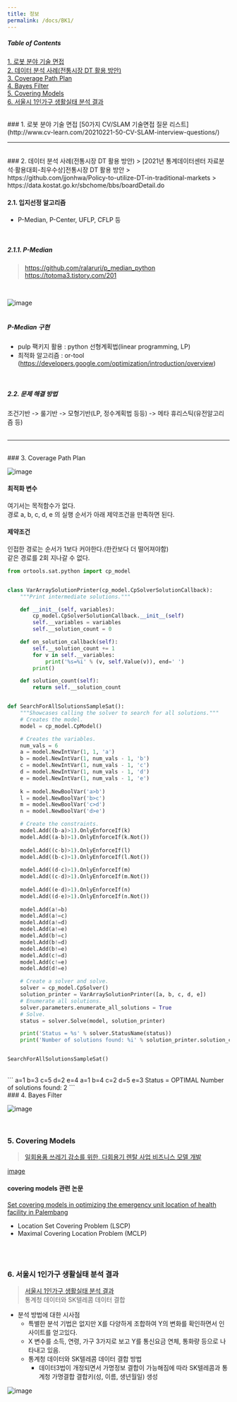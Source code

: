 ```yaml
---
title: 정보
permalink: /docs/BK1/
---
```


##### Table of Contents  
[1. 로봇 분야 기술 면접](#first)  
[2. 데이터 분석 사례(전통시장 DT 활용 방안)](#second)  
[3. Coverage Path Plan](#coveragePathPlan)  
[4. Bayes Filter](#bayesFilter)  
[5. Covering Models](#CoveringModels)  
[6. 서울시 1인가구 생활실태 분석 결과](#ex6)  



<br>  
<a name="first" /> 
### 1. 로봇 분야 기술 면접  
[50가지 CV/SLAM 기술면접 질문 리스트](http://www.cv-learn.com/20210221-50-CV-SLAM-interview-questions/)  
<br>  

-------------  
<br>  

<a name="second" /> 
### 2. 데이터 분석 사례(전통시장 DT 활용 방안)  
> [2021년 통계데이터센터 자료분석·활용대회-최우수상]전통시장 DT 활용 방안  
> https://github.com/jjonhwa/Policy-to-utilize-DT-in-traditional-markets  
> https://data.kostat.go.kr/sbchome/bbs/boardDetail.do  
<br>  

#### 2.1. 입지선정 알고리즘  
- P-Median, P-Center, UFLP, CFLP 등  
<br>  

##### 2.1.1. P-Median  
> https://github.com/ralaruri/p_median_python  
> https://totoma3.tistory.com/201  
<br>  

![image](https://user-images.githubusercontent.com/57220434/170046076-117c4017-6985-4bdf-84ca-6c18c6eeede0.png)  
<br>  

##### P-Median 구현  
- pulp 팩키지 활용 : python 선형계획법(linear programming, LP)  
- 최적화 알고리즘 : or-tool (https://developers.google.com/optimization/introduction/overview)  
<br>

##### 2.2. 문제 해결 방법  
조건기반 -> 룰기반 -> 모형기반(LP, 정수계획법 등등) -> 메타 휴리스틱(유전알고리즘 등)  
<br>

-------------  
<br>  

<a name="coveragePathPlan" />  
### 3. Coverage Path Plan  

![image](https://user-images.githubusercontent.com/57220434/170496168-b427a47a-6210-46f6-891b-c5d4282cd5ba.png)  

#### 최적화 변수  
여기서는 목적함수가 없다.  
경로 a, b, c, d, e 의 실행 순서가 아래 제약조건을 만족하면 된다.  

#### 제약조건  
인접한 경로는 순서가 1보다 커야한다.(한칸보다 더 떨어져야함)  
같은 경로를 2회 지나갈 수 없다.  

```python
from ortools.sat.python import cp_model


class VarArraySolutionPrinter(cp_model.CpSolverSolutionCallback):
    """Print intermediate solutions."""

    def __init__(self, variables):
        cp_model.CpSolverSolutionCallback.__init__(self)
        self.__variables = variables
        self.__solution_count = 0

    def on_solution_callback(self):
        self.__solution_count += 1
        for v in self.__variables:
            print('%s=%i' % (v, self.Value(v)), end=' ')
        print()

    def solution_count(self):
        return self.__solution_count


def SearchForAllSolutionsSampleSat():
    """Showcases calling the solver to search for all solutions."""
    # Creates the model.
    model = cp_model.CpModel()

    # Creates the variables.
    num_vals = 6
    a = model.NewIntVar(1, 1, 'a')
    b = model.NewIntVar(1, num_vals - 1, 'b')
    c = model.NewIntVar(1, num_vals - 1, 'c')
    d = model.NewIntVar(1, num_vals - 1, 'd')
    e = model.NewIntVar(1, num_vals - 1, 'e')
    
    k = model.NewBoolVar('a>b')
    l = model.NewBoolVar('b>c')
    m = model.NewBoolVar('c>d')
    n = model.NewBoolVar('d>e')

    # Create the constraints.
    model.Add((b-a)>1).OnlyEnforceIf(k)
    model.Add((a-b)>1).OnlyEnforceIf(k.Not())
    
    model.Add((c-b)>1).OnlyEnforceIf(l)
    model.Add((b-c)>1).OnlyEnforceIf(l.Not())
    
    model.Add((d-c)>1).OnlyEnforceIf(m)
    model.Add((c-d)>1).OnlyEnforceIf(m.Not())
    
    model.Add((e-d)>1).OnlyEnforceIf(n)
    model.Add((d-e)>1).OnlyEnforceIf(n.Not())
    
    model.Add(a!=b)
    model.Add(a!=c)
    model.Add(a!=d)
    model.Add(a!=e)
    model.Add(b!=c)
    model.Add(b!=d)
    model.Add(b!=e)
    model.Add(c!=d)
    model.Add(c!=e)
    model.Add(d!=e)

    # Create a solver and solve.
    solver = cp_model.CpSolver()
    solution_printer = VarArraySolutionPrinter([a, b, c, d, e])
    # Enumerate all solutions.
    solver.parameters.enumerate_all_solutions = True
    # Solve.
    status = solver.Solve(model, solution_printer)

    print('Status = %s' % solver.StatusName(status))
    print('Number of solutions found: %i' % solution_printer.solution_count())


SearchForAllSolutionsSampleSat()
```  
<br>  
```
a=1 b=3 c=5 d=2 e=4 
a=1 b=4 c=2 d=5 e=3 
Status = OPTIMAL
Number of solutions found: 2
```

<br>  

<a name="bayesFilter" />  
### 4. Bayes Filter  

![image](https://user-images.githubusercontent.com/57220434/171639735-2558329c-d6f3-443e-98d0-5456454ad14f.png)

<a name="CoveringModels" />  
<br>

### 5. Covering Models  
> [일회용품 쓰레기 감소를 위한, 다회용기 렌탈 사업 비즈니스 모델 개발](https://bigdata.seoul.go.kr/noti/selectNoti.do?r_id=P260&bbs_seq=549&ac_type=A2&sch_type=&sch_text=&currentPage=1)  
  
[image](https://user-images.githubusercontent.com/57220434/173587449-a2a075f5-472d-4714-82fd-e1c611fcbd5b.png)  
  
  

#### covering models 관련 논문  
[Set covering models in optimizing the emergency unit location
of health facility in Palembang](https://iopscience.iop.org/article/10.1088/1742-6596/1282/1/012008/pdf)  
- Location Set Covering Problem (LSCP)
- Maximal Covering Location Problem (MCLP)  

<br>
<a name="ex6" /> 
<br>  

### 6. 서울시 1인가구 생활실태 분석 결과  
> [서울시 1인가구 생활실태 분석 결과](https://data.kostat.go.kr/sbchome/bbs/boardDetail.do)  
> 통계청 데이터와 SK텔레콤 데이터 결합

- 분석 방법에 대한 시사점  
  -  특별한 분석 기법은 없지만 X를 다양하게 조합하여 Y의 변화를 확인하면서 인사이트를 얻고있다.  
  -  X 변수를 소득, 연령, 가구 3가지로 보고 Y를 통신요금 연체, 통화량 등으로 나타내고 있음.
  -  통계청 데이터와 SK텔레콤 데이터 결합 방법  
     -  데이터3법이 개정되면서 가명정보 결합이 가능해짐에 따라 SK텔레콤과 통계청 가명결합 결합키(성, 이름, 생년월일) 생성

![image](https://user-images.githubusercontent.com/57220434/174806123-73195a52-f847-4c4e-8d31-ccc1d738d36d.png)  


  


